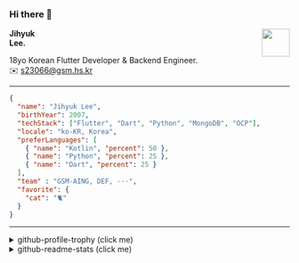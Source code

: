 ### Hi there 👋
<img src="https://github.githubassets.com/images/mona-loading-default.gif" width="50px" align="right">
</a>

**Jihyuk\
Lee.**

18yo Korean Flutter Developer & Backend Engineer.\
✉️ <s23066@gsm.hs.kr>

---

```json
{
  "name": "Jihyuk Lee",
  "birthYear": 2007,
  "techStack": ["Flutter", "Dart", "Python", "MongoDB", "OCP"],
  "locale": "ko-KR, Korea",
  "preferLanguages": [
    { "name": "Kotlin", "percent": 50 },
    { "name": "Python", "percent": 25 },
    { "name": "Dart", "percent": 25 }
  ],
  "team" : "GSM-AING, DEF, ···",
  "favorite": {
    "cat": "🐈"
  }
}
```
---
<details>
  <summary>github-profile-trophy (click me)</summary>
  
![](https://github-profile-trophy.vercel.app/?username=withJihyuk&row=1&column=8&theme=nord)
  
</details>
<details>
  <summary>github-readme-stats (click me)</summary>
  
<!--START_SECTION:waka-->
![Code Time](http://img.shields.io/badge/Code%20Time-656%20hrs%2014%20mins-blue)

![Lines of code](https://img.shields.io/badge/%EC%A0%80%EB%8A%94%20%EC%97%AC%ED%83%9C%EA%B9%8C%EC%A7%80%20-524.5%20thousand%20%EC%A4%84%EC%9D%98%20%EC%BD%94%EB%93%9C%EB%A5%BC%20%EC%9E%91%EC%84%B1%ED%96%88%EC%96%B4%EC%9A%94.-blue)

**저는 아침형 인간이에요. 🐤** 

```text
🌞 아침                     474 commits         █████░░░░░░░░░░░░░░░░░░░░   18.70 % 
🌆 낮　                     874 commits         █████████░░░░░░░░░░░░░░░░   34.48 % 
🌃 저녁                     919 commits         █████████░░░░░░░░░░░░░░░░   36.25 % 
🌙 밤　                     268 commits         ███░░░░░░░░░░░░░░░░░░░░░░   10.57 % 
```


📊 **저는 이번주를 이렇게 시간을 보냈어요.** 

```text
🕑︎ Timezone: Asia/Seoul

💬 프로그래밍 언어들: 
Dart                     7 hrs 17 mins       ██████████░░░░░░░░░░░░░░░   38.37 % 
Kotlin                   6 hrs 22 mins       ████████░░░░░░░░░░░░░░░░░   33.50 % 
Other                    2 hrs 1 min         ███░░░░░░░░░░░░░░░░░░░░░░   10.63 % 
YAML                     57 mins             █░░░░░░░░░░░░░░░░░░░░░░░░   05.05 % 
JSON                     30 mins             █░░░░░░░░░░░░░░░░░░░░░░░░   02.66 % 

🔥 에디터들: 
VS Code                  11 hrs 29 mins      ███████████████░░░░░░░░░░   60.43 % 
IntelliJ IDEA            7 hrs 31 mins       ██████████░░░░░░░░░░░░░░░   39.57 % 

💻 운영 체제들: 
Mac                      19 hrs 1 min        █████████████████████████   100.00 % 
```


 Last Updated on 16/01/2025 18:47:15 UTC
<!--END_SECTION:waka-->

</details>

</div>

